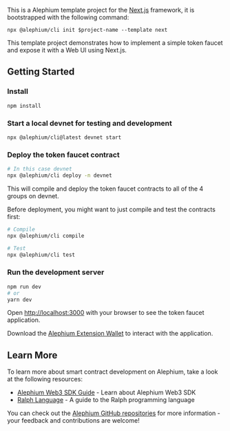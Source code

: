 This is a Alephium template project for the
[Next.js](https://nextjs.org/) framework, it is bootstrapped with the
following command:

```
npx @alephium/cli init $project-name --template next
```

This template project demonstrates how to implement a simple token
faucet and expose it with a Web UI using Next.js.

## Getting Started

### Install

```
npm install
```

### Start a local devnet for testing and development

```
npx @alephium/cli@latest devnet start
```

### Deploy the token faucet contract

```bash
# In this case devnet
npx @alephium/cli deploy -n devnet
```

This will compile and deploy the token faucet contracts to all of the
4 groups on devnet.

Before deployment, you might want to just compile and test the
contracts first:

```bash
# Compile
npx @alephium/cli compile

# Test
npx @alephium/cli test
```

### Run the development server

```bash
npm run dev
# or
yarn dev
```

Open [http://localhost:3000](http://localhost:3000) with your browser
to see the token faucet application.

Download the [Alephium Extension Wallet](https://github.com/alephium/extension-wallet)
to interact with the application.

## Learn More

To learn more about smart contract development on Alephium, take a
look at the following resources:

- [Alephium Web3 SDK Guide](https://docs.alephium.org/dapps/alephium-web3/) - Learn about Alephium Web3 SDK
- [Ralph Language](https://docs.alephium.org/ralph/getting-started) - A guide to the Ralph programming language

You can check out the [Alephium GitHub
repositories](https://github.com/alephium) for more information - your
feedback and contributions are welcome!
